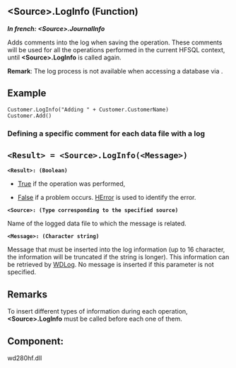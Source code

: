 


## &lt;Source&gt;.LogInfo (Function)

***In french: &lt;Source&gt;.JournalInfo***



<a name="XUse"></a>
<a name="Use"></a>
<a name="description"></a>
Adds comments into the log when saving the operation. These comments will be used for all the operations performed in the current HFSQL context, until **&lt;Source&gt;.LogInfo** is called again.

**Remark**: The log process is not available when accessing a database via .


<a name="Example1"></a>
<a name="sample_code"></a>

## Example


```wl
Customer.LogInfo("Adding " + Customer.CustomerName)
Customer.Add()
```

<a name="XSYNTAX"></a>
<a name="SYNTAX2"></a>

### Defining a specific comment for each data file with a log

`<Result> = <Source>.LogInfo(<Message>)`
---

**`<Result>: (Boolean)`**



- <u><u><u>True</u></u></u> if the operation was performed, 

- <u><u><u>False</u></u></u> if a problem occurs. [HError](../WDLang4/3044088.md) is used to identify the error.




**`<Source>: (Type corresponding to the specified source)`**

Name of the logged data file to which the message is related. 

**`<Message>: (Character string)`**

Message that must be inserted into the log information (up to 16 character, the information will be truncated if the string is longer). This information can be retrieved by [WDLog](../WDJournal/3516012.md). 
No message is inserted if this parameter is not specified.


<a name="NOTE0"></a>
<a name="NOTE0_1"></a>

## Remarks
To insert different types of information during each operation, **&lt;Source&gt;.LogInfo** must be called before each one of them.

<a name="XComponent"></a>

## Component:
wd280hf.dll
